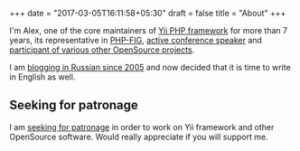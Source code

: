 +++
date = "2017-03-05T16:11:58+05:30"
draft = false
title = "About"
+++

I'm Alex, one of the core maintainers of [Yii PHP framework](http://www.yiiframework.com/)
for more than 7 years, its representative in [PHP-FIG](http://www.php-fig.org/),
[active conference speaker](http://slides.rmcreative.ru/) and [participant of various other
OpenSource projects](https://github.com/samdark/).

I am [blogging in Russian since 2005](http://rmcreative.ru/) and now decided
that it is time to write in English as well.

## Seeking for patronage

I am [seeking for patronage](https://www.patreon.com/samdark) in order to work on Yii framework and other OpenSource software.
Would really appreciate if you will support me.
